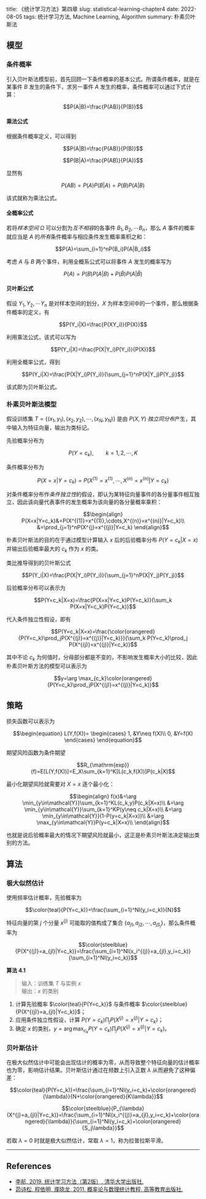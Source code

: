 title: 《统计学习方法》第四章
slug:  statistical-learning-chapter4
date: 2022-08-05
tags: 统计学习方法, Machine Learning, Algorithm
summary: 朴素贝叶斯法

## 模型

### 条件概率

引入贝叶斯法模型前，首先回顾一下条件概率的基本公式。所谓条件概率，就是在某事件 $B$ 发生的条件下，求另一事件 $A$ 发生的概率，条件概率可以通过下式计算：

$$P(A|B)=\frac{P(AB)}{P(B)}$$

#### 乘法公式

根据条件概率定义，可以得到

$$P(A|B)=\frac{P(AB)}{P(B)}$$

$$P(B|A)=\frac{P(AB)}{P(A)}$$

显然有

$$P(AB)=P(A)P(B|A)=P(B)P(A|B)$$

该式就称为乘法公式。

#### 全概率公式

若将<em>样本空间</em> $\Omega$ 可以分割为<em>互不相容</em>的各事件 $B_1,B_2,\cdots B_n$，那么 $A$ 事件的概率就应当是 $A$ 的<em>所有</em>条件概率与相应条件发生概率乘积之和：

$$P(A)=\sum_{i=1}^nP(B_i)P(A|B_i)$$

考虑 $A$ 与 $B$ 两个事件，利用全概系公式可以将事件 $A$ 发生的概率写为

$$P(A)=P(B)P(A|B)+P(\bar{B})P(A|\bar{B})$$

#### 贝叶斯公式

假设 $Y_1,Y_2,\cdots Y_n$ 是对样本空间的划分，$X$ 为样本空间中的一个事件，那么根据条件概率的定义，有

$$P(Y_i|X)=\frac{P(XY_i)}{P(X)}$$

利用乘法公式，该式可以写为

$$P(Y_i|X)=\frac{P(X|Y_i)P(Y_i)}{P(X)}$$

利用全概率公式，得到

$$P(Y_i|X)=\frac{P(X|Y_i)P(Y_i)}{\sum_{j=1}^nP(X|Y_j)P(Y_j)}$$

该式即为贝叶斯公式。

### 朴素贝叶斯法模型

假设训练集 $T=\{(x_1,y_1),(x_2,y_2),\cdots,(x_N,y_N)\}$ 是由 $P(X,Y)$ <em>独立同分布</em>产生，其中输入为特征向量，输出为类标记。

先验概率分布为

$$P(Y=c_k),\qquad k=1,2,\cdots,K$$

条件概率分布为

$$P(X=x|Y=c_k)=P(X^{(1)}=x^{(1)},\cdots,X^{(n)}=x^{(n)}|Y=c_k)$$

对条件概率分布作<em>条件独立性</em>的假设，即认为某特征向量事件的各分量事件相互独立，因此该向量代表事件的发生概率为该向量的各分量概率乘积：

$$\begin{align}
    P(X=x|Y=c_k)&=P(X^{(1)}=x^{(1)},\cdots,X^{(n)}=x^{(n)}|Y=c_k)\\
    &=\prod_{j=1}^nP(X^{j}=x^{(j)}|Y=c_k)
\end{align}$$

朴素贝叶斯法的目的在于通过模型计算输入 $x$ 后的后验概率分布 $P(Y=c_k|X=x)$ 并输出后验概率最大的 $c_k$ 作为 $x$ 的类。

类比推导得到的贝叶斯公式

$$P(Y_i|X)=\frac{P(X|Y_i)P(Y_i)}{\sum_{j=1}^nP(X|Y_j)P(Y_j)}$$

后验概率分布可以表示为

$$P(Y=c_k|X=x)=\frac{P(X=x|Y=c_k)P(Y=c_k)}{\sum_k P(X=x|Y=c_k)P(Y=c_k)}$$

代入条件独立性假设，即有

$$P(Y=c_k|X=x)=\frac{\color{orangered}{P(Y=c_k)\prod_jP(X^{(j)}=x^{(j)}|Y=c_k)}}{\sum_k P(Y=c_k)\prod_j P(X^{(j)}=x^{(j)}|Y=c_k)}$$

其中不论 $c_k$ 为何值时，分母部分都是不变的，不影响发生概率大小的比较，因此朴素贝叶斯方法的模型可以表示为

$$y=\arg \max_{c_k}\color{orangered}{P(Y=c_k)\prod_jP(X^{(j)}=x^{(j)}|Y=c_k)}$$

## 策略

损失函数可以表示为

$$\begin{equation}
    L(Y,f(X))=
    \begin{cases}
        1, &Y\neq f(X)\\
        0, &Y=f(X)
    \end{cases}
\end{equation}$$

期望风险函数为条件期望

$$R_{\mathrm{exp}}(f)=E[L(Y,f(X))]=E_X\sum_{k=1}^K[L(c_k,f(X))]P(c_k|X)$$

最小化期望风险就需要对 $X=x$ 逐个最小化：

$$\begin{align}
    f(x)&=\arg \min_{y\in\mathcal{Y}}\sum_{k=1}^KL(c_k,y)P(c_k|X=x)\\
    &=\arg \min_{y\in\mathcal{Y}}\sum_{k=1}^KP(y\neq c_k|X=x)\\
    &=\arg \min_{y\in\mathcal{Y}}(1-P(y=c_k|X=x))\\
    &=\arg \max_{y\in\mathcal{Y}}P(y=c_k|X=x)\\
\end{align}$$

也就是说后验概率最大的情况下期望风险就最小，这正是朴素贝叶斯法决定输出类别的方法。

## 算法

### 极大似然估计

使用频率估计概率，先验概率为

$$\color{teal}{P(Y=c_k)}=\frac{\sum_{i=1}^NI(y_i=c_k)}{N}$$

特征向量的第 $j$ 个分量 $x^{(j)}$ 可能取的值构成了集合 $\{a_{j1},a_{j2},\cdots,a_{jS_j}\}$，那么条件概率为

$$\color{steelblue}{P(X^{(j)}=a_{jl}|Y=c_k)}=\frac{\sum_{i=1}^NI(x_i^{(j)}=a_{jl},y_i=c_k)}{\sum_{i=1}^NI(y_i=c_k)}$$

**算法 4.1**

> 输入：训练集 $T$ 与实例 $x$  
> 输出：$x$ 的类别

1. 计算先验概率 $\color{teal}{P(Y=c_k)}$ 与条件概率 $\color{steelblue}{P(X^{(j)}=a_{jl}|Y=c_k)}$；
2. 应用条件独立性假设，计算 $P(Y=c_k)\prod_jP(X^{(j)}=x^{(j)}|Y=c_k)$；
3. 确定 $x$ 的类别，$y=\arg \max_{c_k}P(Y=c_k)\prod_jP(X^{(j)}=x^{(j)}|Y=c_k)$。

### 贝叶斯估计

在极大似然估计中可能会出现估计的概率为零，从而导致整个特征向量的估计概率也为零，影响估计结果。贝叶斯估计通过在频数上引入正数 $\lambda$ 从而避免了这种偏差：

$$\color{teal}{P(Y=c_k)}=\frac{\sum_{i=1}^NI(y_i=c_k)+\color{orangered}{\lambda}}{N+\color{orangered}{K\lambda}}$$

$$\color{steelblue}{P_{\lambda}(X^{j}=a_{jl}|Y=c_k)}=\frac{\sum_{i=1}^NI(x_i^{(j)}=a_{jl},y_i=c_k)+\color{orangered}{\lambda}}{\sum_{i=1}^NI(y_i=c_k)+\color{orangered}{S_j\lambda}}$$

若取 $\lambda=0$ 时就是极大似然估计，常取 $\lambda=1$，称为拉普拉斯平滑。

---

## References

- [李航, 2019. 统计学习方法（第2版）. 清华大学出版社.](https://book.douban.com/subject/33437381/)
- [茆诗松, 程依明, 濮晓龙, 2011. 概率论与数理统计教程. 高等教育出版社.](https://book.douban.com/subject/5998092/)
